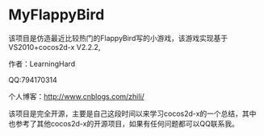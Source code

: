 MyFlappyBird
============
该项目是仿造最近比较热门的FlappyBird写的小游戏，该游戏实现基于VS2010+cocos2d-x V2.2.2,

作者：LearningHard

QQ:794170314

个人博客：http://www.cnblogs.com/zhili/

该项目是完全开源，主要是自己这段时间以来学习cocos2d-x的一个总结，其中也参考了其他cocos2d-x的开源项目，如果有任何问题都可以QQ联系我。
